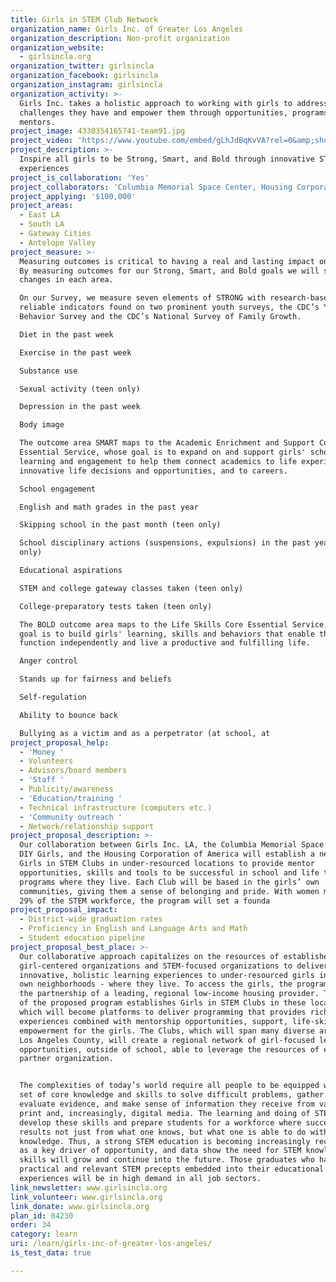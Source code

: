 ```yaml
---
title: Girls in STEM Club Network
organization_name: Girls Inc. of Greater Los Angeles
organization_description: Non-profit organization
organization_website:
  - girlsincla.org
organization_twitter: girlsincla
organization_facebook: girlsincla
organization_instagram: girlsincla
organization_activity: >-
  Girls Inc. takes a holistic approach to working with girls to address the
  challenges they have and empower them through opportunities, programs and
  mentors.
project_image: 4330354165741-team91.jpg
project_video: 'https://www.youtube.com/embed/gLhJdBqKvVA?rel=0&amp;showinfo=0'
project_description: >-
  Inspire all girls to be Strong, Smart, and Bold through innovative STEM
  experiences
project_is_collaboration: 'Yes'
project_collaborators: 'Columbia Memorial Space Center, Housing Corporation of America, DIY girls'
project_applying: '$100,000'
project_areas:
  - East LA
  - South LA
  - Gateway Cities
  - Antelope Valley
project_measure: >-
  Measuring outcomes is critical to having a real and lasting impact on girls.
  By measuring outcomes for our Strong, Smart, and Bold goals we will see the
  changes in each area.

  On our Survey, we measure seven elements of STRONG with research-based,
  reliable indicators found on two prominent youth surveys, the CDC’s Youth Risk
  Behavior Survey and the CDC’s National Survey of Family Growth. 

  Diet in the past week

  Exercise in the past week

  Substance use

  Sexual activity (teen only)

  Depression in the past week

  Body image

  The outcome area SMART maps to the Academic Enrichment and Support Core
  Essential Service, whose goal is to expand on and support girls' school-based
  learning and engagement to help them connect academics to life experiences, to
  innovative life decisions and opportunities, and to careers.

  School engagement

  English and math grades in the past year

  Skipping school in the past month (teen only)

  School disciplinary actions (suspensions, expulsions) in the past year (teen
  only)

  Educational aspirations

  STEM and college gateway classes taken (teen only)

  College-preparatory tests taken (teen only)

  The BOLD outcome area maps to the Life Skills Core Essential Service, whose
  goal is to build girls' learning, skills and behaviors that enable them to
  function independently and live a productive and fulfilling life.

  Anger control

  Stands up for fairness and beliefs

  Self-regulation

  Ability to bounce back 

  Bullying as a victim and as a perpetrator (at school, at
project_proposal_help:
  - 'Money '
  - Volunteers
  - Advisors/board members
  - 'Staff '
  - Publicity/awareness
  - 'Education/training '
  - Technical infrastructure (computers etc.)
  - 'Community outreach '
  - Network/relationship support
project_proposal_description: >-
  Our collaboration between Girls Inc. LA, the Columbia Memorial Space Center,
  DIY Girls, and the Housing Corporation of America will establish a network of
  Girls in STEM Clubs in under-resourced locations to provide mentor
  opportunities, skills and tools to be successful in school and life through
  programs where they live. Each Club will be based in the girls’ own
  communities, giving them a sense of belonging and pride. With women making up
  29% of the STEM workforce, the program will set a founda
project_proposal_impact:
  - District-wide graduation rates
  - Proficiency in English and Language Arts and Math
  - Student education pipeline
project_proposal_best_place: >-
  Our collaborative approach capitalizes on the resources of established
  girl-centered organizations and STEM-focused organizations to deliver
  innovative, holistic learning experiences to under-resourced girls in their
  own neighborhoods - where they live. To access the girls, the program enlists
  the partnership of a leading, regional low-income housing provider. The heart
  of the proposed program establishes Girls in STEM Clubs in these locations,
  which will become platforms to deliver programming that provides rich STEM
  experiences combined with mentorship opportunities, support, life-skills and
  empowerment for the girls. The Clubs, which will span many diverse areas of
  Los Angeles County, will create a regional network of girl-focused learning
  opportunities, outside of school, able to leverage the resources of each
  partner organization.


  The complexities of today’s world require all people to be equipped with a new
  set of core knowledge and skills to solve difficult problems, gather and
  evaluate evidence, and make sense of information they receive from varied
  print and, increasingly, digital media. The learning and doing of STEM helps
  develop these skills and prepare students for a workforce where success
  results not just from what one knows, but what one is able to do with that
  knowledge. Thus, a strong STEM education is becoming increasingly recognized
  as a key driver of opportunity, and data show the need for STEM knowledge and
  skills will grow and continue into the future. Those graduates who have
  practical and relevant STEM precepts embedded into their educational
  experiences will be in high demand in all job sectors.
link_newsletter: www.girlsincla.org
link_volunteer: www.girlsincla.org
link_donate: www.girlsincla.org
plan_id: 84230
order: 34
category: learn
uri: /learn/girls-inc-of-greater-los-angeles/
is_test_data: true

---
```

